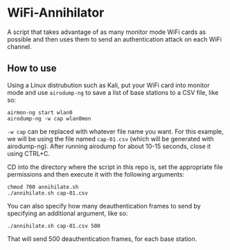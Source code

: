 # WiFi-Annihilator
A script that takes advantage of as many monitor mode WiFi cards as possible and then uses them to send an authentication attack on each WiFi channel.

How to use
----------

Using a Linux distrubution such as Kali, put your WiFi card into monitor mode and use `airodump-ng` to save a list of base stations to a CSV file, like so:

```
airmon-ng start wlan0
airodump-ng -w cap wlan0mon
```

`-w cap` can be replaced with whatever file name you want. For this example, we will be using the file named `cap-01.csv` (which will be generated with airodump-ng). After running airodump for about 10-15 seconds, close it using CTRL+C.

CD into the directory where the script in this repo is, set the appropriate file permissions and then execute it with the following arguments:

```
chmod 700 annihilate.sh
./annihilate.sh cap-01.csv
```

You can also specify how many deauthentication frames to send by specifying an additional argument, like so:

```
./annihilate.sh cap-01.csv 500
```

That will send 500 deauthentication frames, for each base station.
